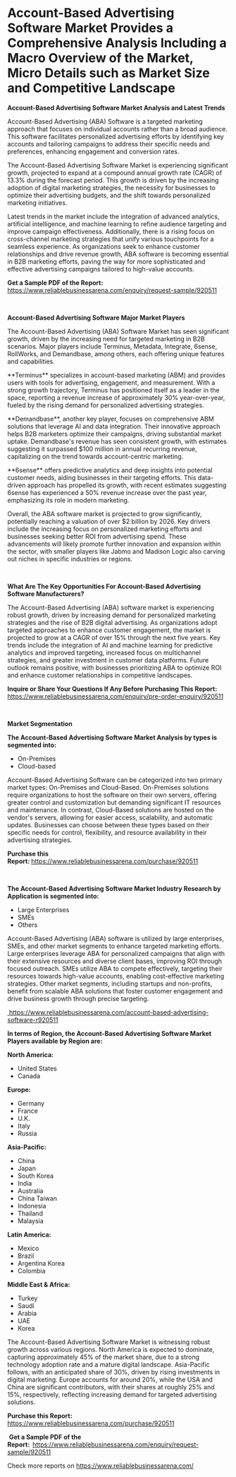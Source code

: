<p><h1>Account-Based Advertising Software Market Provides a Comprehensive Analysis Including a Macro Overview of the Market, Micro Details such as Market Size and Competitive Landscape</h1></p><p><strong>Account-Based Advertising Software Market Analysis and Latest Trends</strong></p>
<p><p>Account-Based Advertising (ABA) Software is a targeted marketing approach that focuses on individual accounts rather than a broad audience. This software facilitates personalized advertising efforts by identifying key accounts and tailoring campaigns to address their specific needs and preferences, enhancing engagement and conversion rates. </p><p>The Account-Based Advertising Software Market is experiencing significant growth, projected to expand at a compound annual growth rate (CAGR) of 13.3% during the forecast period. This growth is driven by the increasing adoption of digital marketing strategies, the necessity for businesses to optimize their advertising budgets, and the shift towards personalized marketing initiatives. </p><p>Latest trends in the market include the integration of advanced analytics, artificial intelligence, and machine learning to refine audience targeting and improve campaign effectiveness. Additionally, there is a rising focus on cross-channel marketing strategies that unify various touchpoints for a seamless experience. As organizations seek to enhance customer relationships and drive revenue growth, ABA software is becoming essential in B2B marketing efforts, paving the way for more sophisticated and effective advertising campaigns tailored to high-value accounts.</p></p>
<p><strong>Get a Sample PDF of the Report:&nbsp;</strong> <a href="https://www.reliablebusinessarena.com/enquiry/request-sample/920511?utm_campaign=2527&utm_medium=2&utm_source=Github&utm_content=ia&utm_term=11032025&utm_id=account-based-advertising-software">https://www.reliablebusinessarena.com/enquiry/request-sample/920511</a></p>
<p>&nbsp;</p>
<p><strong>Account-Based Advertising Software Major Market Players</strong></p>
<p><p>The Account-Based Advertising (ABA) Software Market has seen significant growth, driven by the increasing need for targeted marketing in B2B scenarios. Major players include Terminus, Metadata, Integrate, 6sense, RollWorks, and Demandbase, among others, each offering unique features and capabilities.</p><p>**Terminus** specializes in account-based marketing (ABM) and provides users with tools for advertising, engagement, and measurement. With a strong growth trajectory, Terminus has positioned itself as a leader in the space, reporting a revenue increase of approximately 30% year-over-year, fueled by the rising demand for personalized advertising strategies.</p><p>**Demandbase**, another key player, focuses on comprehensive ABM solutions that leverage AI and data integration. Their innovative approach helps B2B marketers optimize their campaigns, driving substantial market uptake. Demandbase's revenue has seen consistent growth, with estimates suggesting it surpassed $100 million in annual recurring revenue, capitalizing on the trend towards account-centric marketing.</p><p>**6sense** offers predictive analytics and deep insights into potential customer needs, aiding businesses in their targeting efforts. This data-driven approach has propelled its growth, with recent estimates suggesting 6sense has experienced a 50% revenue increase over the past year, emphasizing its role in modern marketing.</p><p>Overall, the ABA software market is projected to grow significantly, potentially reaching a valuation of over $2 billion by 2026. Key drivers include the increasing focus on personalized marketing efforts and businesses seeking better ROI from advertising spend. These advancements will likely promote further innovation and expansion within the sector, with smaller players like Jabmo and Madison Logic also carving out niches in specific industries or regions.</p></p>
<p>&nbsp;</p>
<p><strong>What Are The Key Opportunities For Account-Based Advertising Software Manufacturers?</strong></p>
<p><p>The Account-Based Advertising (ABA) software market is experiencing robust growth, driven by increasing demand for personalized marketing strategies and the rise of B2B digital advertising. As organizations adopt targeted approaches to enhance customer engagement, the market is projected to grow at a CAGR of over 15% through the next five years. Key trends include the integration of AI and machine learning for predictive analytics and improved targeting, increased focus on multichannel strategies, and greater investment in customer data platforms. Future outlook remains positive, with businesses prioritizing ABA to optimize ROI and enhance customer relationships in competitive landscapes.</p></p>
<p><strong>Inquire or Share Your Questions If Any Before Purchasing This Report:</strong> <a href="https://www.reliablebusinessarena.com/enquiry/pre-order-enquiry/920511?utm_campaign=2527&utm_medium=2&utm_source=Github&utm_content=ia&utm_term=11032025&utm_id=account-based-advertising-software">https://www.reliablebusinessarena.com/enquiry/pre-order-enquiry/920511</a></p>
<p>&nbsp;</p>
<p><strong>Market Segmentation</strong></p>
<p><strong>The Account-Based Advertising Software Market Analysis by types is segmented into:</strong></p>
<p><ul><li>On-Premises</li><li>Cloud-based</li></ul></p>
<p><p>Account-Based Advertising Software can be categorized into two primary market types: On-Premises and Cloud-Based. On-Premises solutions require organizations to host the software on their own servers, offering greater control and customization but demanding significant IT resources and maintenance. In contrast, Cloud-Based solutions are hosted on the vendor's servers, allowing for easier access, scalability, and automatic updates. Businesses can choose between these types based on their specific needs for control, flexibility, and resource availability in their advertising strategies.</p></p>
<p><strong>Purchase this Report:&nbsp;</strong><a href="https://www.reliablebusinessarena.com/purchase/920511?utm_campaign=2527&utm_medium=2&utm_source=Github&utm_content=ia&utm_term=11032025&utm_id=account-based-advertising-software">https://www.reliablebusinessarena.com/purchase/920511</a></p>
<p>&nbsp;</p>
<p><strong>The Account-Based Advertising Software Market Industry Research by Application is segmented into:</strong></p>
<p><ul><li>Large Enterprises</li><li>SMEs</li><li>Others</li></ul></p>
<p><p>Account-Based Advertising (ABA) software is utilized by large enterprises, SMEs, and other market segments to enhance targeted marketing efforts. Large enterprises leverage ABA for personalized campaigns that align with their extensive resources and diverse client bases, improving ROI through focused outreach. SMEs utilize ABA to compete effectively, targeting their resources towards high-value accounts, enabling cost-effective marketing strategies. Other market segments, including startups and non-profits, benefit from scalable ABA solutions that foster customer engagement and drive business growth through precise targeting.</p></p>
<p><a href="https://www.reliablebusinessarena.com/account-based-advertising-software-r920511?utm_campaign=2527&utm_medium=2&utm_source=Github&utm_content=ia&utm_term=11032025&utm_id=account-based-advertising-software">&nbsp;https://www.reliablebusinessarena.com/account-based-advertising-software-r920511</a></p>
<p><strong>In terms of Region, the Account-Based Advertising Software Market Players available by Region are:</strong></p>
<p>
    <p> <strong> North America: </strong>
        <ul>
            <li>United States</li>
            <li>Canada</li>
        </ul>
        </p> 
    <p> <strong> Europe: </strong>
        <ul>
            <li>Germany</li>
            <li>France</li>
            <li>U.K.</li>
            <li>Italy</li>
            <li>Russia</li>
        </ul>
        </p> 
    <p> <strong> Asia-Pacific: </strong>
        <ul>
            <li>China</li>
            <li>Japan</li>
            <li>South Korea</li>
            <li>India</li>
            <li>Australia</li>
            <li>China Taiwan</li>
            <li>Indonesia</li>
            <li>Thailand</li>
            <li>Malaysia</li>
        </ul>
        </p> 
    <p> <strong> Latin America: </strong>
        <ul>
            <li>Mexico</li>
            <li>Brazil</li>
            <li>Argentina Korea</li>
            <li>Colombia</li>
        </ul>
        </p> 
    <p> <strong> Middle East & Africa: </strong>
        <ul>
            <li>Turkey</li>
            <li>Saudi</li>
            <li>Arabia</li>
            <li>UAE</li>
            <li>Korea</li>
        </ul>
    </p>
    </p>
<p><p>The Account-Based Advertising Software Market is witnessing robust growth across various regions. North America is expected to dominate, capturing approximately 45% of the market share, due to a strong technology adoption rate and a mature digital landscape. Asia-Pacific follows, with an anticipated share of 30%, driven by rising investments in digital marketing. Europe accounts for around 20%, while the USA and China are significant contributors, with their shares at roughly 25% and 15%, respectively, reflecting increasing demand for targeted advertising solutions.</p></p>
<p><strong>Purchase this Report: </strong><a href="https://www.reliablebusinessarena.com/purchase/920511?utm_campaign=2527&utm_medium=2&utm_source=Github&utm_content=ia&utm_term=11032025&utm_id=account-based-advertising-software">https://www.reliablebusinessarena.com/purchase/920511</a></p>
<p>&nbsp;<strong>Get a Sample PDF of the Report:&nbsp;&nbsp;</strong><a href="https://www.reliablebusinessarena.com/enquiry/request-sample/920511?utm_campaign=2527&utm_medium=2&utm_source=Github&utm_content=ia&utm_term=11032025&utm_id=account-based-advertising-software">https://www.reliablebusinessarena.com/enquiry/request-sample/920511</a></p>
<p><strong></strong></p>
<p>Check more reports on <a href="https://www.reliablebusinessarena.com/?utm_campaign=2527&utm_medium=2&utm_source=Github&utm_content=ia&utm_term=11032025&utm_id=account-based-advertising-software">https://www.reliablebusinessarena.com/</a></p>